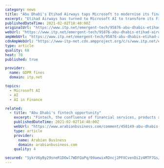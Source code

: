 ```yaml
---
category: news
title: "Abu Dhabi's Etihad Airways taps Microsoft to modernise its finance operations"
excerpt: "Etihad Airways has turned to Microsoft AI to transform its Finance Operations, which is comprised of the company’s Finance and Digital, Technology and Innovation divisions. The move saw the Abu Dhabi-based carrier work with Microsoft to modernise its payment inspection process using cognitive services."
publishedDateTime: 2021-02-02T18:40:00Z
originalUrl: "https://www.itp.net/emergent-tech/95876-abu-dhabis-etihad-airways-taps-microsoft-to-modernise-its-finance-operations"
webUrl: "https://www.itp.net/emergent-tech/95876-abu-dhabis-etihad-airways-taps-microsoft-to-modernise-its-finance-operations"
ampWebUrl: "https://www.itp.net/emergent-tech/95876-abu-dhabis-etihad-airways-taps-microsoft-to-modernise-its-finance-operations?amp"
cdnAmpWebUrl: "https://www-itp-net.cdn.ampproject.org/c/s/www.itp.net/emergent-tech/95876-abu-dhabis-etihad-airways-taps-microsoft-to-modernise-its-finance-operations?amp"
type: article
quality: 68
heat: 78
published: true

provider:
  name: GDPR fines
  domain: itp.net

topics:
  - Microsoft AI
  - AI
  - AI in Finance

related:
  - title: "Abu Dhabi's fintech opportunity"
    excerpt: "Fintech, the confluence of financial services, products and regulation with technology, is shaking up the world of finance at an unprecedented rate. From automated compliance to cross border payments, AI-driven trading algorithms and the brave new world of ..."
    publishedDateTime: 2021-02-02T14:48:00Z
    webUrl: "https://www.arabianbusiness.com/comment/458149-abu-dhabis-fintech-opportunity"
    type: article
    provider:
      name: Arabian Business
      domain: arabianbusiness.com
    quality: 4

secured: "SykrU6yBy29sneR1DOwl7WDFQaPq/09aewixRDncj2PFXCvenDi2z4MTF7Gs/LNl1FOuuJHdp4+kaJG7KHmn2GcO2nThd61+6RvmQFI8P4lSQ1svVzhxEtGCY2zgPEcdc524VrCfsb8ama2/0JdhOkPrRrzZhNxQKvu+I670KzBtJtg4OzRRlUa1xZgMPRP8Y1RHXaXj7dJoBo/We4/LWnkpGK9L2e2V0GO/j3YVCs5L0DGTca7MAoL6HVwdNz2CtVskIWCkpk5aWpCgM/WDcc3ViNrZUvZ1kKG9wOpySeMds6JalUazE9ja6iImHizhOrdTE5DRhyWY4KoKlKLv3MNyTU5FjwYfBcAs6hRENts=;V2DZeTHaWDvSf0rVMED6fw=="
---
```


